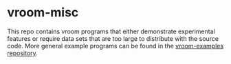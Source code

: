 # vroom-misc

This repo contains vroom programs that either demonstrate experimental features
or require data sets that are too large to distribute with the source code.
More general example programs can be found in the 
[vroom-examples repository][vroom-examples].

[vroom-examples]: https://github.com/ComSciCtr/vroom-examples
